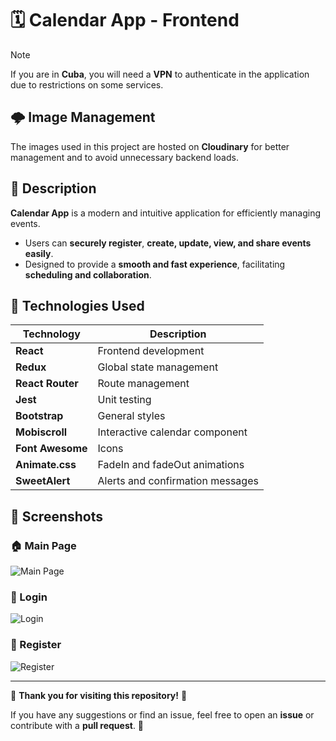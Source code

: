 # 🗓️ Calendar App - Frontend

>[!NOTE]
>If you are in **Cuba**, you will need a **VPN** to authenticate in the application due to restrictions on some services.

## 🌩️ Image Management
The images used in this project are hosted on **Cloudinary** for better management and to avoid unnecessary backend loads.

## 📌 Description
**Calendar App** is a modern and intuitive application for efficiently managing events.

- Users can **securely register**, **create, update, view, and share events easily**.
- Designed to provide a **smooth and fast experience**, facilitating **scheduling and collaboration**.

## 🚀 Technologies Used

| Technology      | Description |
|----------------|------------|
| **React**      | Frontend development |
| **Redux**      | Global state management |
| **React Router** | Route management |
| **Jest**       | Unit testing |
| **Bootstrap**  | General styles |
| **Mobiscroll** | Interactive calendar component |
| **Font Awesome** | Icons |
| **Animate.css** | FadeIn and fadeOut animations |
| **SweetAlert** | Alerts and confirmation messages |

## 📸 Screenshots

### 🏠 Main Page
![Main Page](https://res.cloudinary.com/dmfs1od9n/image/upload/v1740682204/CalendarApp_-_Principal_Page_ixk6x2.png)

### 🔑 Login
![Login](https://res.cloudinary.com/dmfs1od9n/image/upload/v1740682203/CalendarApp_-Login_vwrdnk.png)

### 📝 Register
![Register](https://res.cloudinary.com/dmfs1od9n/image/upload/v1740682204/CalendarApp_-Register_v8nnd7.png)

---

📌 **Thank you for visiting this repository!** 🚀

If you have any suggestions or find an issue, feel free to open an **issue** or contribute with a **pull request**. 🙌
